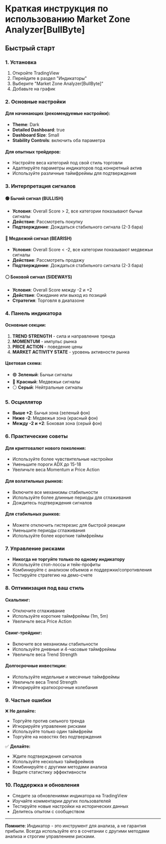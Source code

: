 # Краткая инструкция по использованию Market Zone Analyzer[BullByte]

## Быстрый старт

### 1. Установка
1. Откройте TradingView
2. Перейдите в раздел "Индикаторы"
3. Выберите "Market Zone Analyzer[BullByte]"
4. Добавьте на график

### 2. Основные настройки

#### Для начинающих (рекомендуемые настройки):
- **Theme**: Dark
- **Detailed Dashboard**: true
- **Dashboard Size**: Small
- **Stability Controls**: включить оба параметра

#### Для опытных трейдеров:
- Настройте веса категорий под свой стиль торговли
- Адаптируйте параметры индикаторов под конкретный актив
- Используйте различные таймфреймы для подтверждения

### 3. Интерпретация сигналов

#### 🟢 Бычий сигнал (BULLISH)
- **Условия**: Overall Score > 2, все категории показывают бычьи сигналы
- **Действие**: Рассмотреть покупку
- **Подтверждение**: Дождаться стабильного сигнала (2-3 бара)

#### 🔴 Медвежий сигнал (BEARISH)
- **Условия**: Overall Score < -2, все категории показывают медвежьи сигналы
- **Действие**: Рассмотреть продажу
- **Подтверждение**: Дождаться стабильного сигнала (2-3 бара)

#### ⚪ Боковой сигнал (SIDEWAYS)
- **Условия**: Overall Score между -2 и +2
- **Действие**: Ожидание или выход из позиций
- **Стратегия**: Торговля в диапазоне

### 4. Панель индикатора

#### Основные секции:
1. **TREND STRENGTH** - сила и направление тренда
2. **MOMENTUM** - импульс рынка
3. **PRICE ACTION** - поведение цены
4. **MARKET ACTIVITY STATE** - уровень активности рынка

#### Цветовая схема:
- 🟢 **Зеленый**: Бычьи сигналы
- 🔴 **Красный**: Медвежьи сигналы
- ⚪ **Серый**: Нейтральные сигналы

### 5. Осциллятор

- **Выше +2**: Бычья зона (зеленый фон)
- **Ниже -2**: Медвежья зона (красный фон)
- **Между -2 и +2**: Боковая зона (серый фон)

### 6. Практические советы

#### Для криптовалют нового поколения:
- Используйте более чувствительные настройки
- Уменьшите пороги ADX до 15-18
- Увеличьте веса Momentum и Price Action

#### Для волатильных рынков:
- Включите все механизмы стабильности
- Используйте более длинные периоды для сглаживания
- Дождитесь подтверждения сигналов

#### Для стабильных рынков:
- Можете отключить гистерезис для быстрой реакции
- Уменьшите периоды сглаживания
- Используйте более короткие таймфреймы

### 7. Управление рисками

- **Никогда не торгуйте только по одному индикатору**
- Используйте стоп-лоссы и тейк-профиты
- Комбинируйте с анализом объемов и поддержки/сопротивления
- Тестируйте стратегию на демо-счете

### 8. Оптимизация под ваш стиль

#### Скальпинг:
- Отключите сглаживание
- Используйте короткие таймфреймы (1m, 5m)
- Увеличьте веса Price Action

#### Свинг-трейдинг:
- Включите все механизмы стабильности
- Используйте дневные и 4-часовые таймфреймы
- Увеличьте веса Trend Strength

#### Долгосрочные инвестиции:
- Используйте недельные и месячные таймфреймы
- Увеличьте веса Trend Strength
- Игнорируйте краткосрочные колебания

### 9. Частые ошибки

❌ **Не делайте:**
- Торгуйте против сильного тренда
- Игнорируйте управление рисками
- Используйте только один таймфрейм
- Торгуйте на новостях без подтверждения

✅ **Делайте:**
- Ждите подтверждения сигналов
- Используйте несколько таймфреймов
- Комбинируйте с другими методами анализа
- Ведите статистику эффективности

### 10. Поддержка и обновления

- Следите за обновлениями индикатора на TradingView
- Изучайте комментарии других пользователей
- Тестируйте новые настройки на исторических данных
- Делитесь опытом с сообществом

---

**Помните**: Индикатор - это инструмент для анализа, а не гарантия прибыли. Всегда используйте его в сочетании с другими методами анализа и строгим управлением рисками.
